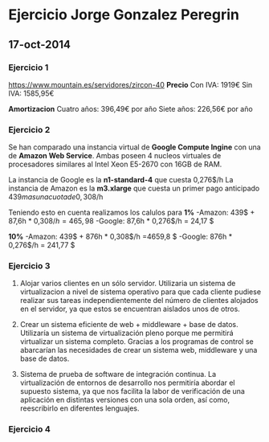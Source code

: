 Ejercicio Jorge Gonzalez Peregrin
=================================

## 17-oct-2014

### Ejercicio 1

https://www.mountain.es/servidores/zircon-40
**Precio**
Con IVA: 1919€
Sin IVA: 1585,95€

**Amortizacion**
Cuatro años: 396,49€ por año
Siete años: 226,56€ por año

### Ejercicio 2
Se han comparado una instancia virtual de **Google Compute Ingine** con una de **Amazon Web Service**. Ambas poseen 4 nucleos virtuales de procesadores similares al Intel Xeon E5-2670 con 16GB de RAM.

La instancia de Google es la **n1-standard-4** que cuesta 0,276$/h
La instancia de Amazon es la **m3.xlarge** que cuesta un primer pago anticipado $439 mas una cuota de 0,308$/h

Teniendo esto en cuenta realizamos los calulos para
**1%**
-Amazon: 439$ + 87,6h * 0,308$/h = 465,98$
-Google: 87,6h * 0,276$/h = 24,17 $

**10%**
-Amazon: 439$ + 876h * 0,308$/h =4659,8 $
-Google: 876h * 0,276$/h = 241,77 $

### Ejercicio 3

1. Alojar varios clientes en un sólo servidor. Utilizaria un sistema de virtualizacion a nivel de sistema operativo para que cada cliente pudiese realizar sus tareas independientemente del número de clientes alojados en el servidor, ya que estos se encuentran aislados unos de otros.

2. Crear un sistema eficiente de web + middleware + base de datos. Utilizaría un sistema de virtualización pleno porque me permitirá virtualizar un sistema completo. Gracias a los programas de control se abarcarían las necesidades de crear un sistema web, middleware y una base de datos. 

3. Sistema de prueba de software de integración continua. La virtualización de entornos de desarrollo nos permitiría abordar el supuesto sistema, ya que nos facilita la labor de verificación de una aplicación en distintas versiones con una sola orden, así como, reescribirlo en diferentes lenguajes.

### Ejercicio 4


